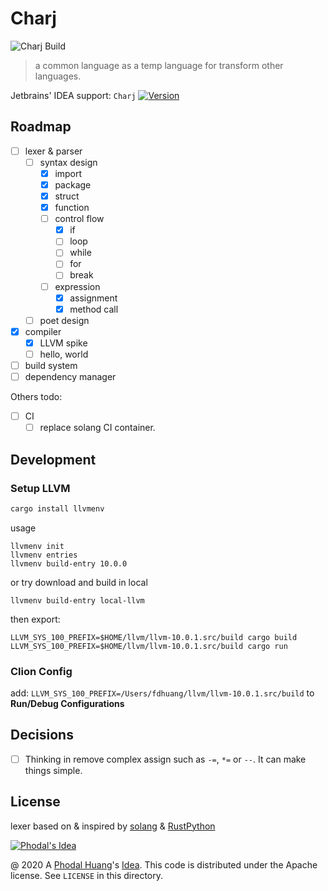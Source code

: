 # Charj

![Charj Build](https://github.com/charj-lang/charj-poc/workflows/Charj%20Build/badge.svg)

> a common language as a temp language for transform other languages.

Jetbrains' IDEA support: `Charj` [![Version](https://img.shields.io/jetbrains/plugin/v/15119-charj.svg)](https://plugins.jetbrains.com/plugin/15119-charj)

## Roadmap

 - [ ] lexer & parser
    - [ ] syntax design
       - [x] import
       - [x] package
       - [x] struct
       - [x] function
       - [ ] control flow
          - [x] if
          - [ ] loop
          - [ ] while
          - [ ] for
          - [ ] break
       - [ ] expression
          - [x] assignment
          - [x] method call
    - [ ] poet design
 - [x] compiler
    - [x] LLVM spike
    - [ ] hello, world
 - [ ] build system
 - [ ] dependency manager

Others todo:

 - [ ] CI
    - [ ] replace solang CI container.

## Development

### Setup LLVM

```bash
cargo install llvmenv
```

usage

```
llvmenv init
llvmenv entries
llvmenv build-entry 10.0.0
```

or try download and build in local

```
llvmenv build-entry local-llvm
```

then export:

```
LLVM_SYS_100_PREFIX=$HOME/llvm/llvm-10.0.1.src/build cargo build
LLVM_SYS_100_PREFIX=$HOME/llvm/llvm-10.0.1.src/build cargo run
```

### Clion Config

add: `LLVM_SYS_100_PREFIX=/Users/fdhuang/llvm/llvm-10.0.1.src/build` to **Run/Debug Configurations**

## Decisions

 - [ ] Thinking in remove complex assign such as `-=`, `*=` or `--`. It can make things simple.

## License

lexer based on & inspired by [solang](https://github.com/hyperledger-labs/solang) & [RustPython](https://github.com/RustPython/RustPython)

[![Phodal's Idea](http://brand.phodal.com/shields/idea-small.svg)](http://ideas.phodal.com/)

@ 2020 A [Phodal Huang](https://www.phodal.com)'s [Idea](http://github.com/phodal/ideas). This code is distributed under the Apache license. See `LICENSE` in this directory.
